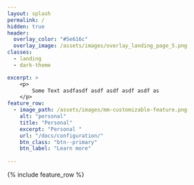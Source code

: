 ```yaml
---
layout: splash
permalink: /
hidden: true
header:
  overlay_color: "#5e616c"
  overlay_image: /assets/images/overlay_landing_page_5.png
classes:
  - landing
  - dark-theme

excerpt: >
    <p>
        Some Text asdfasdf asdf asdf asdf asdf as
    </p>
feature_row:
  - image_path: /assets/images/mm-customizable-feature.png
    alt: "personal"
    title: "Personal"
    excerpt: "Personal "
    url: "/docs/configuration/"
    btn_class: "btn--primary"
    btn_label: "Learn more"
   
---
```


{% include feature_row %}